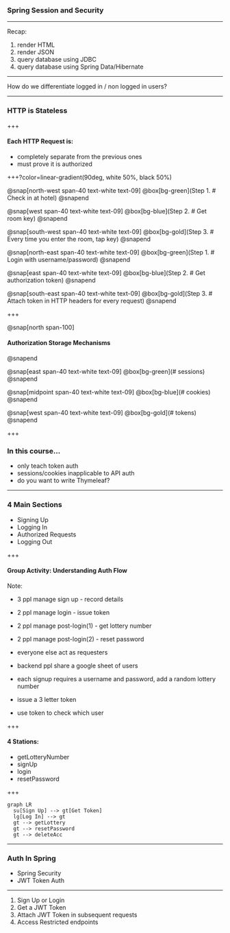 ### Spring Session and Security

---

Recap:

1. render HTML
2. render JSON
3. query database using JDBC
4. query database using Spring Data/Hibernate

---

How do we differentiate logged in / non logged in users?

---

### HTTP is Stateless

+++

#### Each HTTP Request is:

- completely separate from the previous ones
- must prove it is authorized

+++?color=linear-gradient(90deg, white 50%, black 50%)

@snap[north-west span-40 text-white text-09]
@box[bg-green](Step 1. # Check in at hotel)
@snapend

@snap[west span-40 text-white text-09]
@box[bg-blue](Step 2. # Get room key)
@snapend

@snap[south-west span-40 text-white text-09]
@box[bg-gold](Step 3. # Every time you enter the room, tap key)
@snapend

@snap[north-east span-40 text-white text-09]
@box[bg-green](Step 1. # Login with username/password)
@snapend

@snap[east span-40 text-white text-09]
@box[bg-blue](Step 2. # Get authorization token)
@snapend

@snap[south-east span-40 text-white text-09]
@box[bg-gold](Step 3. # Attach token in HTTP headers for every request)
@snapend

+++

@snap[north span-100]
#### Authorization Storage Mechanisms
@snapend

@snap[east span-40 text-white text-09]
@box[bg-green](# sessions)
@snapend

@snap[midpoint span-40 text-white text-09]
@box[bg-blue](# cookies)
@snapend

@snap[west span-40 text-white text-09]
@box[bg-gold](# tokens)
@snapend

+++

### In this course...

- only teach token auth
- sessions/cookies inapplicable to API auth
- do you want to write Thymeleaf?

---

### 4 Main Sections

- Signing Up
- Logging In
- Authorized Requests
- Logging Out

+++

#### Group Activity: Understanding Auth Flow

Note:

- 3 ppl manage sign up - record details
- 2 ppl manage login - issue token
- 2 ppl manage post-login(1) - get lottery number
- 2 ppl manage post-login(2) - reset password
- everyone else act as requesters

- backend ppl share a google sheet of users
- each signup requires a username and password, add a random lottery number
- issue a 3 letter token
- use token to check which user

+++

#### 4 Stations:

- getLotteryNumber
- signUp
- login
- resetPassword

+++

```mermaid
graph LR
  su[Sign Up] --> gt[Get Token]
  lg[Log In] --> gt
  gt --> getLottery
  gt --> resetPassword
  gt --> deleteAcc

```
---

### Auth In Spring

- Spring Security
- JWT Token Auth

---

1. Sign Up or Login
2. Get a JWT Token
3. Attach JWT Token in subsequent requests
4. Access Restricted endpoints














